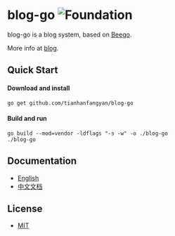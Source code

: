 # blog-go ![Foundation](https://img.shields.io/badge/Golang-Foundation-green.svg)


blog-go is a blog system, based on [Beego](https://github.com/astaxie/beego/).

More info at [blog](https://blog.daiyang.tech).


## Quick Start

#### Download and install

    go get github.com/tianhanfangyan/blog-go

#### Build and run

    go build --mod=vendor -ldflags "-s -w" -o ./blog-go
    ./blog-go


## Documentation

* [English](README.md)
* [中文文档](README-CN.md)

## License

* [MIT](https://github.com/tianhanfangyan/blog-go/blob/master/LICENSE`)